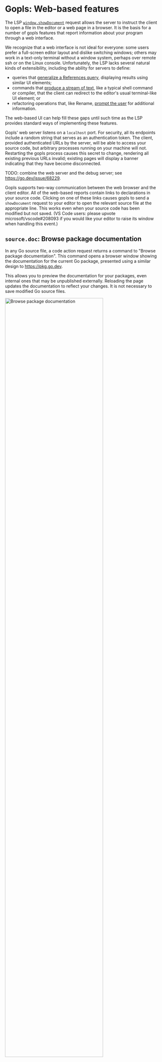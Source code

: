 # Gopls: Web-based features

The LSP
[`window.showDocument`](https://microsoft.github.io/language-server-protocol/specifications/lsp/3.17/specification/#window_showDocument) request
allows the server to instruct the client to open a file in the editor
or a web page in a browser. It is the basis for a number of gopls
features that report information about your program through a web
interface.

We recognize that a web interface is not ideal for everyone: some
users prefer a full-screen editor layout and dislike switching
windows; others may work in a text-only terminal without a window
system, perhaps over remote ssh or on the Linux console.
Unfortunately, the LSP lacks several natural kinds of extensibility,
including the ability for servers to define:

- queries that [generalize a References
  query](https://github.com/microsoft/language-server-protocol/issues/1911),
  displaying results using similar UI elements;
- commands that [produce a stream of
  text](https://github.com/joaotavora/eglot/discussions/1402), like a
  typical shell command or compiler, that the client can redirect to
  the editor's usual terminal-like UI element; or
- refactoring operations that, like Rename, [prompt the
  user](https://github.com/microsoft/language-server-protocol/issues/1164)
  for additional information.

The web-based UI can help fill these gaps until such time as the LSP
provides standard ways of implementing these features.

Gopls' web server listens on a `localhost` port. For security, all its
endpoints include a random string that serves as an authentication
token. The client, provided authenticated URLs by the server, will be
able to access your source code, but arbitrary processes running on
your machine will not.
Restarting the gopls process causes this secret to change, rendering
all existing previous URLs invalid; existing pages will display a banner
indicating that they have become disconnected.

TODO: combine the web server and the debug server; see https://go.dev/issue/68229.

Gopls supports two-way communication between the web browser and the
client editor. All of the web-based reports contain links to
declarations in your source code. Clicking on one of these links
causes gopls to send a `showDocument` request to your editor to open
the relevant source file at the appropriate line. This works even when
your source code has been modified but not saved.
(VS Code users: please upvote microsoft/vscode#208093 if you would
like your editor to raise its window when handling this event.)

<a name='doc'></a>
## `source.doc`: Browse package documentation

In any Go source file, a code action request returns a command to
"Browse package documentation". This command opens a browser window
showing the documentation for the current Go package, presented using
a similar design to https://pkg.go.dev.

This allows you to preview the documentation for your packages, even
internal ones that may be unpublished externally. Reloading the page
updates the documentation to reflect your changes. It is not necessary
to save modified Go source files.

<img title="Browse package documentation" src="../assets/browse-pkg-doc.png" width='80%'>

Clicking on the link for a package-level symbol or method, which in
`pkg.go.dev` would ordinarily take you to a source-code viewer such as
GitHub or Google Code Search, causes your editor to navigate to the
relevant source file and line.

Client support:
- **VS Code**: Use the "Source Action... > Browse documentation for package P" menu.
- **Emacs + eglot**: Use `M-x go-browse-doc` in [go-mode](https://github.com/dominikh/go-mode.el).
- **Vim + coc.nvim**: ??


<a name='freesymbols'></a>
## `source.freesymbols`: Browse free symbols

When studying code, either to understand it or to evaluate a different
organization or factoring, it is common to need to know what the
"inputs" are to a given chunk of code, either because you are
considering extracting it into its own function and want to know what
parameters it would take, or just to understand how one piece of a long
function relates to the preceding pieces.

If you select a chunk of code, and invoke the "Browse free symbols"
[code action](transformation.md#code-actions), your editor will
open a browser displaying a report on the free symbols of the
selection. A symbol is "free" if it is referenced from within the
selection but defined outside of it. In essence, these are the inputs
to the selected chunk.

<img title="Browse free symbols" src="../assets/browse-free-symbols.png" width='80%'>

The report classifies the symbols into imported, local, and
package-level symbols. The imported symbols are grouped by package,
and link to the documentation for the package, as described above.
Each of the remaining symbols is presented as a link that causes your
editor to navigate to its declaration.

TODO: explain dotted paths.

Client support:
- **VS Code**: Use the "Source Action... > Browse free symbols" menu.
- **Emacs + eglot**: Use `M-x go-browse-freesymbols` in [go-mode](https://github.com/dominikh/go-mode.el).
- **Vim + coc.nvim**: ??


<a name='assembly'></a>
## `source.assembly`: Browse assembly

When you're optimizing the performance of your code or investigating
an unexpected crash, it may sometimes be helpful to inspect the
assembly code produced by the compiler for a given Go function.

If you position the cursor or selection within a function f,
gopls offers the "Browse assembly for f" [code action](transformation.md#code-actions).
This opens a web-based listing of the assembly for the function, plus
any functions nested within it.

Each time you edit your source and reload the page, the current
package is recompiled and the listing is updated. It is not necessary
to save your modified files.

The compiler's target architecture is the same as the one gopls uses
when analyzing the file: typically, this is your machine's GOARCH, but
when viewing a file with a build tag, such as one named `foo_amd64.go`
or containing the comment `//go:build amd64`, the tags determine the
architecture.

Each instruction is displayed with a link that causes your editor to
navigate to the source line responsible for the instruction, according
to the debug information.

<img title="Browse assembly" src="../assets/browse-assembly.png" width="80%">

The example above shows the arm64 assembly listing of
[`time.NewTimer`](https://pkg.go.dev/time#NewTimer).
Observe that the indicated instruction links to a source location
inside a different function, `syncTimer`, because the compiler
inlined the call from `NewTimer` to `syncTimer`.

Browsing assembly is not yet supported for generic functions, package
initializers (`func init`), or functions in test packages.
(Contributions welcome!)

Client support:
- **VS Code**: Use the "Source Action... > Browse GOARCH assembly for f" menu.
- **Emacs + eglot**: Use `M-x go-browse-assembly` in [go-mode](https://github.com/dominikh/go-mode.el).
- **Vim + coc.nvim**: ??


<a name='splitpkg'></a>
## `source.splitPackage`: Split package into components

The web-based "Split package" tool can help you split a complex
package into two or more components, ensuring that the dependencies
among those components are acyclic.

Follow the instructions on the page to choose a set of named components,
assign each declaration to the most appropriate component, and then
visualize the dependencies between those components created by references
from one symbol to another.

The figure below shows the tool operating on the `fmt` package, which
could (in principle) be split into three subpackages, one for
formatting (`Printf` and friends), one for scanning (`Scanf`), and one
for their common dependencies.

<img title="Split package 'fmt'" src="../assets/splitpkg.png">

(Try playing with the tool on this package: it's an instructive
exercise. The figure below shows the solution.)

<img title="Split package 'fmt'" src="../assets/splitpkg-deps.png">

The tool does not currently perform the code transformation (moving
declarations to new packages, renaming symbols to export them as
needed), but we hope to add that in a future release.

Client support:
- **VS Code**: Use the "Source Action... > Split package P" menu.
